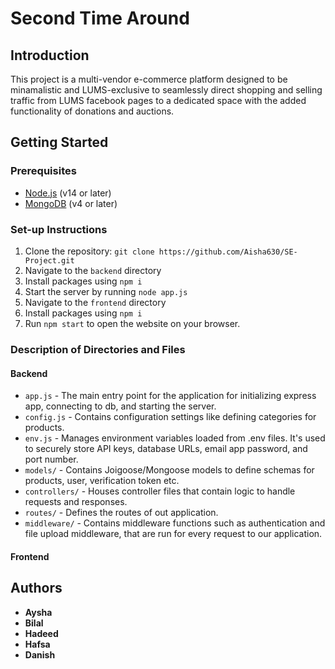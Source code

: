 # Second Time Around

## Introduction

This project is a multi-vendor e-commerce platform designed to be minamalistic and LUMS-exclusive to seamlessly direct shopping and selling traffic from LUMS facebook pages to a dedicated space with the added functionality of donations and auctions.

## Getting Started

### Prerequisites

- [Node.js](https://nodejs.org/) (v14 or later)
- [MongoDB](https://www.mongodb.com/) (v4 or later)

### Set-up Instructions

1. Clone the repository: `git clone https://github.com/Aisha630/SE-Project.git`
2. Navigate to the `backend` directory
3. Install packages using `npm i`
4. Start the server by running `node app.js`
5. Navigate to the `frontend` directory
6. Install packages using `npm i`
7. Run `npm start` to open the website on your browser.

### Description of Directories and Files
#### Backend
- `app.js` - The main entry point for the application for initializing express app, connecting to db, and starting the server.
- `config.js` - Contains configuration settings like defining categories for products.
- `env.js` - Manages environment variables loaded from .env files. It's used to securely store API keys, database URLs, email app password, and port number.
- `models/` - Contains Joigoose/Mongoose models to define schemas for products, user, verification token etc.
- `controllers/` - Houses controller files that contain logic to handle requests and responses. 
- `routes/` - Defines the routes of out application.
- `middleware/` - Contains middleware functions such as authentication and file upload middleware, that are run for every request to our application.

#### Frontend

## Authors

- **Aysha**
- **Bilal**
- **Hadeed**
- **Hafsa**
- **Danish**
